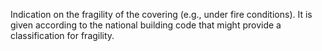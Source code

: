 ﻿Indication on the fragility of the covering (e.g., under fire conditions).  It is given according to the national building code that might provide a classification for fragility.